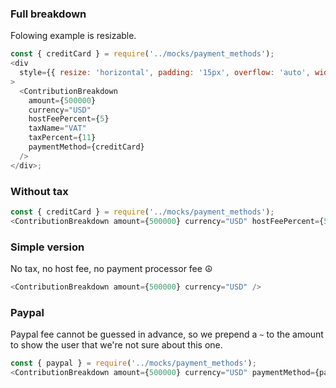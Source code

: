 ### Full breakdown

Folowing example is resizable.

```js
const { creditCard } = require('../mocks/payment_methods');
<div
  style={{ resize: 'horizontal', padding: '15px', overflow: 'auto', width: '80%', minWidth: '100px', maxWidth: '95%' }}
>
  <ContributionBreakdown
    amount={500000}
    currency="USD"
    hostFeePercent={5}
    taxName="VAT"
    taxPercent={11}
    paymentMethod={creditCard}
  />
</div>;
```

### Without tax

```js
const { creditCard } = require('../mocks/payment_methods');
<ContributionBreakdown amount={500000} currency="USD" hostFeePercent={5} paymentMethod={creditCard} />;
```

### Simple version

No tax, no host fee, no payment processor fee ☮️

```js
<ContributionBreakdown amount={500000} currency="USD" />
```

### Paypal

Paypal fee cannot be guessed in advance, so we prepend a `~` to the amount to show
the user that we're not sure about this one.

```js
const { paypal } = require('../mocks/payment_methods');
<ContributionBreakdown amount={500000} currency="USD" paymentMethod={paypal} />;
```
